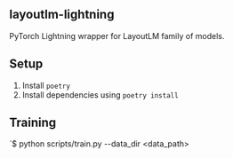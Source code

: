 ## layoutlm-lightning

PyTorch Lightning wrapper for LayoutLM family of models.


## Setup

1. Install `poetry`
2. Install dependencies using `poetry install`


## Training

`$ python scripts/train.py --data_dir <data_path>